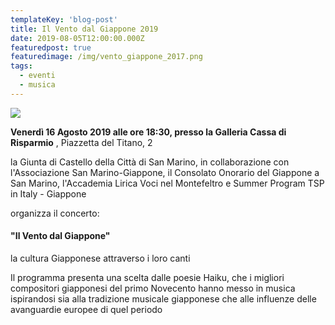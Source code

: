 ```yaml
---
templateKey: 'blog-post'
title: Il Vento dal Giappone 2019
date: 2019-08-05T12:00:00.000Z
featuredpost: true
featuredimage: /img/vento_giappone_2017.png
tags:
  - eventi
  - musica
---
```


![](/img/vento_giappone_2017.png)

**Venerdì 16 Agosto 2019 alle ore 18:30, presso la Galleria Cassa di Risparmio** , Piazzetta del Titano, 2 

 la Giunta di Castello della Città di San Marino, in collaborazione con l'Associazione San Marino-Giappone, il Consolato Onorario del Giappone a San Marino, l'Accademia Lirica Voci nel Montefeltro e Summer Program TSP in Italy - Giappone 

 organizza il concerto: 

 #### "Il Vento dal Giappone"  

 la cultura Giapponese attraverso i loro canti 

 Il programma presenta una scelta dalle poesie Haiku, che i migliori compositori giapponesi del primo Novecento hanno messo in musica ispirandosi sia alla tradizione musicale giapponese che alle influenze delle avanguardie europee di quel periodo 

